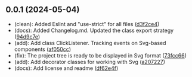 ## 0.0.1 (2024-05-04)

- (clean): Added Eslint and "use-strict" for all files ([d3f2ce4](https://github.com/AvdienkoSergey/design-software/commit/d3f2ce49085cfe0eb121befd5a9eb034fc2e51b5))
- (docs): Added Changelog.md. Updated the class export strategy ([94d9c7e](https://github.com/AvdienkoSergey/design-software/commit/94d9c7effe456a4eb624e6b4929b1eeed4321291))
- (add): Add class ClickListener. Tracking events on Svg-based components ([af050cc](https://github.com/AvdienkoSergey/design-software/commit/af050cc18d89c9e45fdd3bbc2506c8aea605d43e))
- (fix): The project tree is ready to be displayed in Svg format ([73fcc66](https://github.com/AvdienkoSergey/design-software/commit/73fcc66cd179779fb752375c736785a2b14711ee))
- (add): Add decorator classes for working with Svg ([a207227](https://github.com/AvdienkoSergey/design-software/commit/a20722726345d1c6bf929c1cd79acbaf98ee909d))
- (docs): Add license and readme ([df62e4f](https://github.com/AvdienkoSergey/design-software/commit/df62e4f15657c17e11b9183ee0a463ced5f8b0d3))
